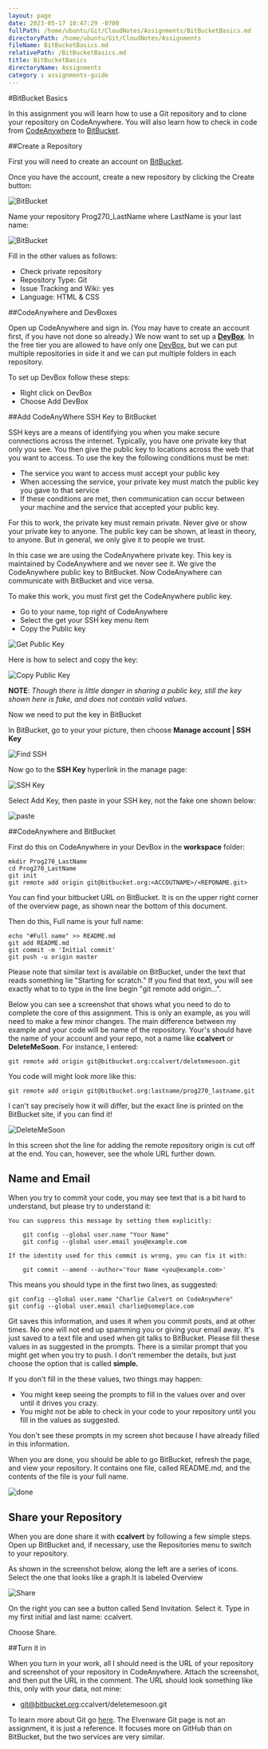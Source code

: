 ```yaml
---
layout: page
date: 2023-05-17 10:47:29 -0700
fullPath: /home/ubuntu/Git/CloudNotes/Assignments/BitBucketBasics.md
directoryPath: /home/ubuntu/Git/CloudNotes/Assignments
fileName: BitBucketBasics.md
relativePath: /BitBucketBasics.md
title: BitBucketBasics
directoryName: Assignments
category : assignments-guide
---
```


#BitBucket Basics

In this assignment you will learn how to use a Git repository and to clone your repository on CodeAnywhere. You will also learn how to check in code from [CodeAnywhere](https://codeanywhere.com) to [BitBucket](https://bitbucket.org/).


##Create a Repository

First you will need to create an account on [BitBucket](https://bitbucket.org).

Once you have the account, create a new repository by clicking the Create button:

![BitBucket](https://drive.google.com/uc?export&id=0B25UTAlOfPRGaWtHWEY3YkU1QUE)

Name your repository Prog270_LastName where LastName is your last name:

![BitBucket](https://drive.google.com/uc?export&id=0B25UTAlOfPRGbE9JdzI3QXpxRDQ)

Fill in the other values as follows:

 - Check private repository
 - Repository Type: Git
 - Issue Tracking and Wiki: yes
 - Language: HTML & CSS


##CodeAnywhere and DevBoxes

Open up CodeAnywhere and sign in. (You may have to create an account first, if you have not done so already.) We now want to set up a **[DevBox](http://blog.codeanywhere.com/codeanywhere-devboxes/)**. In the free tier you are allowed to have only one [DevBox](https://codeanywhere.zendesk.com/entries/31026625-3-7-DevBoxes), but we can put multiple repositories in side it and we can put multiple folders in each repository.

To set up DevBox follow these steps:

 - Right click on DevBox
 - Choose Add DevBox

##Add CodeAnyWhere SSH Key to BitBucket

SSH keys are a means of identifying you when you make secure connections across the internet. Typically, you have one private key that only you see. You then give the public key to locations across the web that you want to access. To use the key the following conditions must be met:

 - The service you want to access must accept your public key
 - When accessing the service, your private key must match the public key you gave to that service
 - If these conditions are met, then communication can occur between your machine and the service that accepted your public key.

For this to work, the private key must remain private. Never give or show your private key to anyone. The public key can be shown, at least in theory, to anyone. But in general, we only give it to people we trust.

In this case we are using the CodeAnywhere private key. This key is maintained by CodeAnywhere and we never see it. We give the CodeAnywhere public key to BitBucket. Now CodeAnywhere can communicate with BitBucket and vice versa.

To make this work, you must first get the CodeAnywhere public key.

 - Go to your name, top right of CodeAnywhere
- Select the get your SSH key menu item
- Copy the Public key

![Get Public Key](https://drive.google.com/uc?export&id=0B25UTAlOfPRGZmdxcjRxUk5ob0k)

Here is how to select and copy the key:

![Copy Public Key](https://drive.google.com/uc?export&id=0B25UTAlOfPRGcTYxUl9iaFIwTk0)

**NOTE**: *Though there is little danger in sharing a public key, still the key shown here is fake, and does not contain valid values.*

Now we need to put the key in BitBucket

In BitBucket, go to your your picture, then choose **Manage account | SSH Key**

![Find SSH](https://drive.google.com/uc?export&id=0B25UTAlOfPRGY3BwbEpHWGRuLW8)

Now go to the **SSH Key** hyperlink in the manage page:

![SSH Key](https://drive.google.com/uc?export&id=0B25UTAlOfPRGcG41WjVodVBXclk)

Select Add Key, then paste in your SSH key, not the fake one shown below:


![paste](https://drive.google.com/uc?export&id=0B25UTAlOfPRGWmZRckRlUGRxU00)


##CodeAnywhere and BitBucket

First do this on CodeAnywhere in your DevBox in  the **workspace** folder:

```
mkdir Prog270_LastName
cd Prog270_LastName
git init
git remote add origin git@bitbucket.org:<ACCOUTNAME>/<REPONAME.git>
```

You can find your bitbucket URL on BitBucket. It is on the upper right corner of the overview page, as shown near the bottom of this document.

Then do this, Full name is your full name:

```
echo "#Full name" >> README.md
git add README.md
git commit -m 'Initial commit'
git push -u origin master
```
Please note that similar text is available on BitBucket, under the text that reads something lie "Starting for scratch." If you find that text, you will see exactly what to to type in the line begin "git remote add origin...".

Below you can see a screenshot that shows what you need to do to complete the core of this assignment. This is only an example, as you will need to make a few minor changes. The main difference between my example and your code will be name of the repository. Your's should have the name of your account and your repo, not a name like **ccalvert** or **DeleteMeSoon**. For instance, I entered:

	git remote add origin git@bitbucket.org:ccalvert/deletemesoon.git

You code will might look more like this:

	git remote add origin git@bitbucket.org:lastname/prog270_lastname.git

I can't say precisely how it will differ, but the exact line is printed on the BitBucket site, if you can find it!

![DeleteMeSoon](https://drive.google.com/uc?export&id=0B25UTAlOfPRGcUdFMXY5ekswTHM)

In this screen shot the line for adding the remote repository origin is cut off at the end. You can, however, see the whole URL further down.

## Name and Email

When you try to commit your code, you may see text that is a bit hard to understand, but please try to understand it:

```
You can suppress this message by setting them explicitly:

	git config --global user.name "Your Name"
	git config --global user.email you@example.com

If the identity used for this commit is wrong, you can fix it with:

	git commit --amend --author='Your Name <you@example.com>'
```

This means you should type in the first two lines, as suggested:

```
git config --global user.name "Charlie Calvert on CodeAnywhere"
git config --global user.email charlie@someplace.com
```

Git saves this information, and uses it when you commit posts, and at other times. No one will not end up spamming you or giving your email away. It's just saved to a text file and used when git talks to BitBucket. Please fill these values in as suggested in the prompts. There is a similar prompt that you might get when you try to push. I don't remember the details, but just choose the option that is called **simple.** 

If you don't fill in the these values, two things may happen:

- You might keep seeing the prompts to fill in the values over and over until it drives you crazy.
- You might not be able to check in your code to your repository until you fill in the values as suggested.

You don't see these prompts in my screen shot because I have already filled in this information.

When you are done, you should be able to go BitBucket, refresh the page, and view your repository. It contains one file, called README.md, and the contents of the file is your full name.

![done](https://drive.google.com/uc?export&id=0B25UTAlOfPRGT3IwZWZpYmFJRmM)

## Share your Repository

When you are done share it with **ccalvert** by following a few simple steps. Open up BitBucket and, if necessary, use the Repositories menu to switch to your repository.

As shown in the screenshot below, along the left are a series of icons. Select the one that looks like a graph.It is labeled Overview

![Share](https://drive.google.com/uc?export&id=0B25UTAlOfPRGLVpJMnFFTWxlcFE)

On the right you can see a button called Send Invitation. Select it. Type in my first initial and last name: ccalvert.

Choose Share.

##Turn it in

When you turn in your work, all I should need is the URL of your repository and screenshot of your repository in CodeAnywhere. Attach the screenshot, and then put the URL in the comment. The URL should look something like this, only with your data, not mine:

- git@bitbucket.org:ccalvert/deletemesoon.git

To learn more about Git go [here](http://www.elvenware.com/charlie/development/cloud/Git.html). The Elvenware Git page is not an assignment, it is just a reference. It focuses more on GitHub than on BitBucket, but the two services are very similar.
